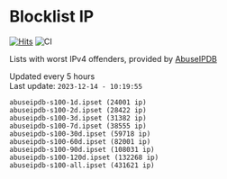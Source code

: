 # Blocklist IP

[![Hits](https://hits.seeyoufarm.com/api/count/incr/badge.svg?url=https%3A%2F%2Fgithub.com%2Fborestad%2Fblocklist-ip%2F&count_bg=%2379C83D&title_bg=%23555555&icon=&icon_color=%23E7E7E7&title=hits&edge_flat=false)](https://hits.seeyoufarm.com)  ![CI](https://img.shields.io/github/workflow/status/borestad/blocklist-ip/CI?style=flat-square)

Lists with worst IPv4 offenders, provided by [AbuseIPDB](https://www.abuseipdb.com/)

<!-- FOOTER-PLACEHOLDER -->
Updated every 5 hours<br>
Last update: `2023-12-14 - 10:19:55`
```
abuseipdb-s100-1d.ipset (24001 ip)
abuseipdb-s100-2d.ipset (28422 ip)
abuseipdb-s100-3d.ipset (31382 ip)
abuseipdb-s100-7d.ipset (38555 ip)
abuseipdb-s100-30d.ipset (59718 ip)
abuseipdb-s100-60d.ipset (82001 ip)
abuseipdb-s100-90d.ipset (108031 ip)
abuseipdb-s100-120d.ipset (132268 ip)
abuseipdb-s100-all.ipset (431621 ip)
```
